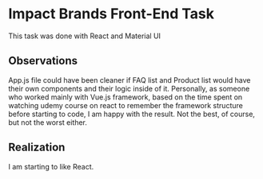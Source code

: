 # Impact Brands Front-End Task

This task was done with React and Material UI

## Observations

App.js file could have been cleaner if FAQ list and Product list would have their own components 
and their logic inside of it.
Personally, as someone who worked mainly with Vue.js framework, based on the time spent on watching
udemy course on react to remember the framework structure before starting to code, I am happy with the result.
Not the best, of course, but not the worst either.

## Realization

I am starting to like React.